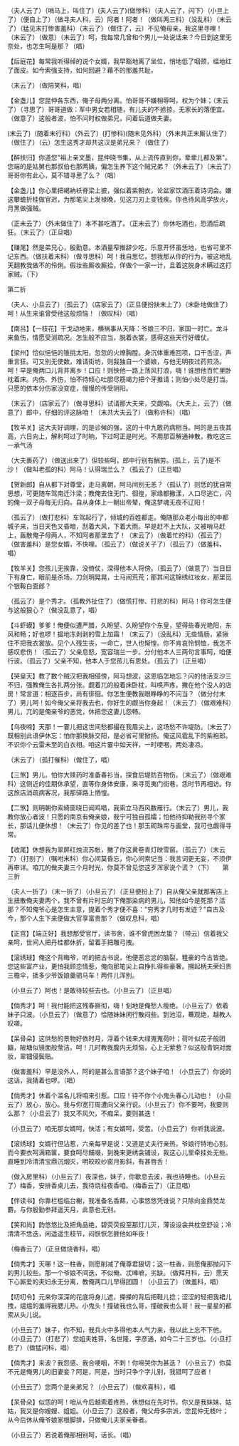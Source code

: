 <!-- { "loadSidebar": true } -->
（夫人云了）（哨马上，叫住了）(夫人云了)(做惨科）（夫人云了，闪下）（小旦上了）（便自上了）（做寻夫人科，云）阿者！阿者！（做叫两三科）（没乱科）（末云了）（猛见末打惨害羞科）（末云了）（做住了，云）不见俺母亲，我这里寻哩！（末云了）（做意）（末云了）呵，我每常几曾和个男儿一处说话来？今日到这里无奈处，也怎生呵是那？（唱）

【后庭花】每常我听得绰的说个女婿，我早豁地离了坐位，悄地低了咽颈，缊地红了面皮。如今索强支持，如何回避？藉不的那羞共耻。

（末云了）（做陪笑科，唱）

【金盏儿】您昆仲各东西，俺子母两分离。怕哥哥不嫌相辱呵，权为个妹；（末云了）（寻思了）哥哥道做：军中男女若相随，有儿夫的不掳掠，无家长的落便宜。（做意了）这般者波，怕不问时权做弟兄，问着后道做夫妻。

(末云了)（随着末行科）（外云了）(打惨科)(随末见外科）（外末共正末厮认住了）（做住了）（云）怎生这秀才却共这汉是弟兄来？（做住了）

【醉扶归】你道您"祖上亲文墨，昆仲晓书集，从上流传直到你，辈辈儿都及第"。您端的是姑舅也那叔伯也那两姨，偏怎生养下这个贼兄弟？（外末云了）（末云了）哥哥你有此心，莫不错寻思了么？（唱）

【金盏儿】你心里把褐衲袄脊梁上披，强似着紫朝衣，论盆家饮酒压着诗词会。嫌这攀蟾折桂做官迟，为那笔尖上发禄晚，见这刀刃上变钱疾。你也待风高学放火，月黑做强贼。

（正末云了）（外末做住了）本不甚吃酒了。（正末云了）你休吃酒也，恐酒后疏狂。（末云了）（正旦唱）

【赚尾】然是弟兄心，殷勤意。本酒量窄推辞少吃，乐意开怀虽恁地，也省可里不记东西。（做扶着末科）（做寻思科）呵！我自思忆，想我那从你的行为，被这地乱天翻教我做不的伶俐。假妆些厮收厮拾，佯做个一家一计，且着这脱身术瞒过这打家贼。（下）


第二折

（夫人、小旦云了）（孤云了）（店家云了）（正旦便扮扶末上了）（末卧地做住了）呵！从生来谁曾受他这般烦恼！（做叹科）（唱）

【南吕】【一枝花】干戈动地来，横祸事从天降：爷娘三不归，家国一时亡。龙斗来鱼伤，情愿受消疏况。怎生般不应当，脱着衣裳，感得这些天行好缠仗。

【梁州】恰似悒悒的锥挑太阳，忽忽的火燎胸膛。身沉体重难回项，口干舌涩，声重言狂。可又别无使数，难请街坊，则我独自一个婆娘，与他无明夜过药煎汤。呵！早是俺两口儿背井离乡！口应！则怏他一路上荡风打浪，嗨！谁想他百忙里卧枕着床。内伤、外伤，怕不待倾心吐胆尽筋竭力把个牙推请；则怕小处尽是打当。只愿的依本分伤家没变症，慢慢的传受阴阳。

（末云了）（店家云了）（做寻思科）试请那大夫来，交觑咱。（大夫上，云了）（做意了）郎中，仔细的评这脉咱！（末共大夫云了）（做称许科）（唱）

【牧羊关】这大夫好调理，的是诊候的强，这的十中九敢药病相当。阿的是五夜其高，六日向上，解利呵过了时晌，下过呵正是时光。不用那百解通神散，教吃这三一承气汤

（大夫裹药了）（做送出来了）但较些呵，郎中行别有酬劳。(孤上，云了)是不沙！（做叫老孤的科）阿马！认得瑞兰么？（孤云了）（正旦唱）

【贺新郎】自从都下对尊堂，走马离朝，阿马间别无恙？（孤认了）则恁的犹自常思想，可更随车驾南迁汴梁；教俺去住无门、徊徨，家缘都撇漾，人口尽逃亡，闪的俺一双子母每无归向。自从身体上一朝出帝辇，俺这梦魂无夜不辽阳！

（孤云了）（做打悲科）车驾起行了，倾城的百姓都走。俺随那众老小每出的中都城子来，当日天色又昏暗，刮着大风，下着大雨。早是赶不上大队，又被哨马赶上，轰散俺子母两人，不知阿者那里去了！（末云了）（做着忙的科）（孤云了）（做害羞科）是您女婿，不快哩。（孤云了）（做说关子了）（孤云了）（做羞科，唱）

【牧羊关】您孩儿无挨靠，没倚仗，深得他本人将傍。（孤云了）（做意了）当日目下有身亡，眼前是杀场。刀剑明晃晃，士马闹荒荒；那其间这锦绣红妆女，那里觅个银鞍白面郎？

（孤云了）是个秀才。（孤教外扯住了）（做慌打惨、打悲的科）阿马！你可怎生便与这般狠心？（做没乱意了，唱）

【斗虾蟆】爹爹！俺便似遭严腊，久盼望、久盼望你个东皇，望得些春光艳阳，东风和畅；好也啰！揾地冻剥剥的雪上加霜！（末云了）（没乱科）无些情肠，紧揪住不把我衣裳放。见个人残生丧，一命亡，世人也惭惶。你不肯哀怜悯恤，我怎不感叹悲伤！（孤云了）父亲息怒，宽容瑞兰一步。分付他本人三两句言事呵，咱便行波。（孤云了）父亲不知，他本人于您孩儿有恩处。（孤云了）（正旦唱）

【哭皇天】教了数个贼汉把我相侵傍，阿马想波，这恩临怎地忘？闪的他活支沙三不归，强教俺生各扎两分张。觑着兀的般着床卧枕，叫唤声疼，撇在他个没人的店房！常言道：相逐百步，尚有徘徊。你怎生便教我眼睁睁的不问当？（做分付末了）男儿呵！如今俺父亲将我去也，你好生的觑当你身起！（末云了）（做艰难科）男儿，兀的是俺亲爷的恶党，休把您这妻儿怨畅。

【乌夜啼】天那！一霎儿把这世间愁都撮在我眉尖上，这场愁不许堤防。（末云了）既相别此语伊休忘：怕你那换脉交阳，是必省可里掀扬。俺这风雹乱下的紫袍郎。不识你个云雷未至的白衣相。咱这片霎中如天祥，一时哽咽，两处凄凉。

（末云了）（孤打催科）（做住了，唱）

【三煞】男儿，怕你大赎药时准备春衫当，探食后堤防百物伤。（末云了）（做艰难科）这侧近的佳期休承望，直等你身体安康，来寻觅夷门街巷，恁时节再相访。你这旅店消疏病客况，我那驿路上恓惶。

【二煞】则明朝你索綺窗晓日闻鸡唱，我索立马西风数雁行。（末云了）男儿，我教你放心者波！只愿的南京有俺亲娘，我宁可独自孤孀；怕他待抑勒我别寻个家长，那话儿便休想！（末云了）你见的差了也！那玉砌珠帘与画堂，我可也觑得寻常。

【收尾】休想我为翠屏红烛流苏帐，撇了你这黄卷青灯映雪窗。（孤云了）（末云了）（打别了）（嘱咐末科）你心间莫昏忘，你心间索记当：我言词更无妄，不须伊再审详。咱兀的做夫妻三个月时光，你莫不曾见您这歹浑家说个谎？（下）
　
第三折

（夫人一折了）（末一折了）（小旦云了）（正旦便扮上了）自从俺父亲就那客店上生扭散俺夫妻两个，我不曾有片时忘的下俺那染病的男儿，知他如今是死那？活那？不知俺爷心是怎生主意，提着个秀才便不喜："穷秀才几时有发迹？"自古及今，那个人生下来便做大官享富贵那？（做叹息科，唱）

【正宫】【端正好】我想那受官厅，读书舍，谁不曾虎困龙蛰？（带云）信着我父亲呵，世间人把丹桂都休折，留着手把雕弓拽。

【滚绣球】俺这个背晦爷，听的把古书说，他便恶忿忿的脑裂，粗豪的今古皆绝。您这些富产业，更怕我顾恋情惹，俺向那笔尖上自挣扎得些豪奢。搠起柄夫荣妇贵三檐伞，抵多少爷饭娘羹驷马车！两件儿浑别。

（小旦云了）阿也！是敢待较些去也。（小旦云了）（正旦唱）

【倘秀才】呵！我付能把这残春捱彻，嗨！刬地是俺愁人瘦绝。（小旦云了）依着妹子只波。（小旦云了）（做意了）恰随妹妹闲行散闷些。到池沼，蓦观绝，越教人叹嗟。

【呆骨朵】这供愁的景物好依时月，浮着个钱来大绿嵬嵬荷叶；荷叶似花子般团圝，陂塘似镜面般莹洁。呵！几时教我腹内无烦恼，心上无萦惹？似这般青铜对面妆，翠钿侵鬓贴。

（做害羞科）早是没外人，阿的是甚么言语那？这个妹子咱！（小旦云了）你说的这话，我猜着也啰。（唱）

【倘秀才】休着个滥名儿将咱来引惹。口应！待不你个小鬼头春心儿动也！（小旦云了）放心，放心。我与你宽打周遭向父亲行说。（小旦云了）你不要呵，我要则么那？（小旦云了）我又不风欠，不痴呆，要则甚迭！

（小旦云了）咱无那女婿呵，快活；有女婿呵，受苦。（小旦云了）你听我说波。

【滚绣球】女婿行但沾惹，六亲每早是说：又道是丈夫行亲热，爷娘行特地心别。而今要衣呵满箱箧，要食呵尽餔啜，到晚来更绣衾铺设，我这心儿里牵挂处无些。直睡到冷清清宝鼎沉烟灭，明皎皎纱窗月影斜，有甚唇舌！

（做入房里科）（小旦云了）夜深也，妹子，你歇息去波，我也待睡也。（小旦云了）梅香，安排香桌儿去，我待烧柱夜香咱。（梅香云了）（正旦唱）

【伴读书】你靠栏槛临台榭，我准备名香爇，心事悠悠凭谁说？只除向金鼎焚龙麝。与你殷勤参拜遥天月，此意也无别。

【笑和尚】韵悠悠比及把角品绝，碧荧荧投至那灯儿灭，薄设设衾共枕空舒设；冷清清不恁迭，闲遥遥生枝节，闷恹恹怎捱他如年夜！

（梅香云了）（正旦做烧香科，唱）

【倘秀才】天哪！这一柱香，则愿削减了俺尊君狠切；这一柱香，则愿俺那抛闪下的男儿较些。那一个爷娘不间迭，不似俺、忒唓嗻，劣缺。（做拜月科，云）愿天下心厮爱的夫妇永无分离，教俺两口儿早得团圆！（小旦云了）（做羞科，唱）

【叨叨令】元来你深深的花底将身儿遮，搽搽的背后把鞋儿捻；涩涩的轻把我裙儿拽，煴煴的羞得我腮儿热。小鬼头！撞破我也么哥，撞破我也么哥！我一星星的都索从头儿说。

（小旦云了）妹子，你不知，我兵火中多得他本人气力来，我以此上忘不下他。（小旦云了）（打悲了）您姐夫姓蒋，名世隆，字彦通，如今二十三岁也。（小旦打悲了）（做猛问科，唱）

【倘秀才】来波？我怨感、我合哽咽，不刺！你啼哭你为甚迭？（小旦云了）你莫不元是俺男儿的旧妻妾？阿是，阿是，当时只争个字儿别，我错呵了应者！

（小旦云了）您两个是亲弟兄？（小旦云了）（做欢喜科），唱

【呆骨朵】似恁的呵！咱从今后越索着疼热，休想似在先时节。你又是我妹妹、姑姑，我又是你嫂嫂、姐姐。（小旦云了）这般者，俺父母多宗派，您昆仲无枝叶；从今后休从俺爷娘家根脚排，只做俺儿夫家亲眷者。

（小旦云了）若说着俺那相别呵，话长。（唱）

